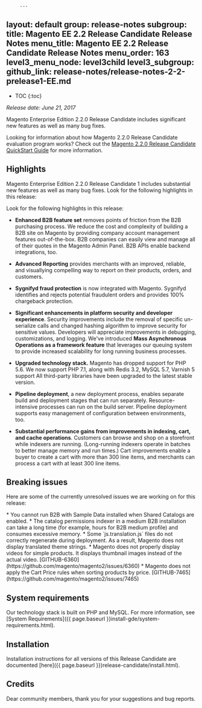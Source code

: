          ---
layout: default
group: release-notes
subgroup: 
title: Magento EE 2.2 Release Candidate Release Notes
menu_title: Magento EE 2.2 Release Candidate Release Notes
menu_order: 163
level3_menu_node: level3child
level3_subgroup:  
github_link: release-notes/release-notes-2-2-prelease1-EE.md
---

*	TOC
{:toc}


*Release date: June 21, 2017*

Magento Enterprise Edition 2.2.0 Release Candidate includes significant new features as well as many bug fixes. 

Looking for information about how Magento 2.2.0 Release Candidate evaluation program works? Check out the [Magento 2.2.0 Release Candidate QuickStart Guide]({{page.baseurl}}release-notes/quick-start.html) for more information. 


## Highlights

Magento Enterprise Edition 2.2.0 Release Candidate 1 includes substantial new features as well as many bug fixes. Look for the following highlights in this release:

Look for the following highlights in this release: 

* **Enhanced B2B feature set** removes points of friction from the B2B purchasing process. We reduce the cost and complexity of building a B2B site on Magento by providing company account management features out-of-the-box.  B2B companies can easily view and manage all of their quotes in the Magento Admin Panel. B2B APIs enable backend integrations, too.


* **Advanced Reporting** provides merchants with an improved, reliable, and visuallying compelling way to report on their products, orders, and customers. 


* **Sygnifyd fraud protection** is now integrated with Magento. Sygnifyd identifies and rejects potential fraudulent orders and provides 
100% chargeback protection.



* **Significant enhancements in platform security and developer experience**. Security improvements include the removal of specific un-serialize calls and changed hashing algorithm to improve security for sensitive values. Developers will appreciate  improvements in debugging, customizations, and logging. We've introduced **Mass Asynchronous Operations as a framework feature** that leverages our queuing system to provide increased scalability for long running business processes. 



* **Upgraded technology stack.** Magento has dropped support for PHP 5.6.  We now support PHP 7.1, along with Redis 3.2, MySQL 5.7, Varnish 5 support
All third-party libraries have been upgraded to the latest stable version.


* **Pipeline deployment**, a new deployment process, enables separate build and deployment stages that can run separately. Resource-intensive processes can run on the build server. Pipeline deployment supports easy management of configuration between environments, too.


* **Substantial performance gains from improvements in indexing, cart, and cache operations**. Customers can browse and shop on a storefront while indexers are running. (Long-running indexers operate in batches to better manage memory and run times.) Cart improvements enable a
buyer to create a cart with more than 300 line items, and merchants can process a cart with at least 300 line items. 




## Breaking issues

Here are some of the currently unresolved issues we are working on for this release:


<!--- 66784-->* You cannot run B2B with Sample Data installed when Shared Catalogs are enabled.

<!--- 70066-->* The catalog permissions indexer in a medium B2B installation can take a long time (for example, hours for B2B medium profile) and consumes excessive memory.

<!--- 65555-->* Some `js.translation.js` files do not correctly regenerate during deployment. As a result, Magento does not display  translated theme strings.

<!--- 57995-->* Magento does not properly display videos for simple products. It displays thumbnail images instead of the actual video. [GITHUB-6360](https://github.com/magento/magento2/issues/6360)

<!--- 69636-->* Magento does not apply the Cart Price rules when sorting products by price. [GITHUB-7465](https://github.com/magento/magento2/issues/7465)



## System requirements
Our technology stack is built on PHP and MySQL. For more information, see [System Requirements]({{ page.baseurl }}install-gde/system-requirements.html).

## Installation

Installation instructions for all versions of this Release Candidate are documented [here]({{ page.baseurl }})release-candidate/install.html).


## Credits
Dear community members, thank you for your suggestions and bug reports. 


